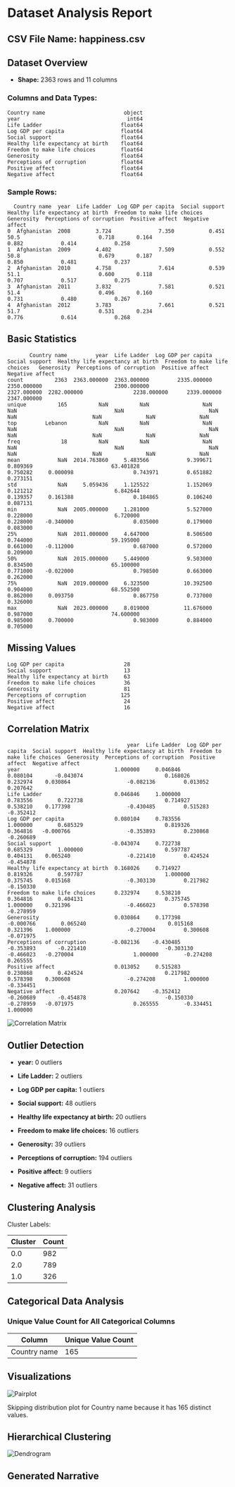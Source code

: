 # Dataset Analysis Report

## CSV File Name: happiness.csv

## Dataset Overview

- **Shape:** 2363 rows and 11 columns

### Columns and Data Types:

```plaintext
Country name                         object
year                                  int64
Life Ladder                         float64
Log GDP per capita                  float64
Social support                      float64
Healthy life expectancy at birth    float64
Freedom to make life choices        float64
Generosity                          float64
Perceptions of corruption           float64
Positive affect                     float64
Negative affect                     float64
```

### Sample Rows:

```plaintext
  Country name  year  Life Ladder  Log GDP per capita  Social support  Healthy life expectancy at birth  Freedom to make life choices  Generosity  Perceptions of corruption  Positive affect  Negative affect
0  Afghanistan  2008        3.724               7.350           0.451                              50.5                         0.718       0.164                      0.882            0.414            0.258
1  Afghanistan  2009        4.402               7.509           0.552                              50.8                         0.679       0.187                      0.850            0.481            0.237
2  Afghanistan  2010        4.758               7.614           0.539                              51.1                         0.600       0.118                      0.707            0.517            0.275
3  Afghanistan  2011        3.832               7.581           0.521                              51.4                         0.496       0.160                      0.731            0.480            0.267
4  Afghanistan  2012        3.783               7.661           0.521                              51.7                         0.531       0.234                      0.776            0.614            0.268
```

## Basic Statistics

```plaintext
       Country name         year  Life Ladder  Log GDP per capita  Social support  Healthy life expectancy at birth  Freedom to make life choices   Generosity  Perceptions of corruption  Positive affect  Negative affect
count          2363  2363.000000  2363.000000         2335.000000     2350.000000                       2300.000000                   2327.000000  2282.000000                2238.000000      2339.000000      2347.000000
unique          165          NaN          NaN                 NaN             NaN                               NaN                           NaN          NaN                        NaN              NaN              NaN
top         Lebanon          NaN          NaN                 NaN             NaN                               NaN                           NaN          NaN                        NaN              NaN              NaN
freq             18          NaN          NaN                 NaN             NaN                               NaN                           NaN          NaN                        NaN              NaN              NaN
mean            NaN  2014.763860     5.483566            9.399671        0.809369                         63.401828                      0.750282     0.000098                   0.743971         0.651882         0.273151
std             NaN     5.059436     1.125522            1.152069        0.121212                          6.842644                      0.139357     0.161388                   0.184865         0.106240         0.087131
min             NaN  2005.000000     1.281000            5.527000        0.228000                          6.720000                      0.228000    -0.340000                   0.035000         0.179000         0.083000
25%             NaN  2011.000000     4.647000            8.506500        0.744000                         59.195000                      0.661000    -0.112000                   0.687000         0.572000         0.209000
50%             NaN  2015.000000     5.449000            9.503000        0.834500                         65.100000                      0.771000    -0.022000                   0.798500         0.663000         0.262000
75%             NaN  2019.000000     6.323500           10.392500        0.904000                         68.552500                      0.862000     0.093750                   0.867750         0.737000         0.326000
max             NaN  2023.000000     8.019000           11.676000        0.987000                         74.600000                      0.985000     0.700000                   0.983000         0.884000         0.705000
```

## Missing Values

```plaintext
Log GDP per capita                   28
Social support                       13
Healthy life expectancy at birth     63
Freedom to make life choices         36
Generosity                           81
Perceptions of corruption           125
Positive affect                      24
Negative affect                      16
```

## Correlation Matrix

```plaintext
                                      year  Life Ladder  Log GDP per capita  Social support  Healthy life expectancy at birth  Freedom to make life choices  Generosity  Perceptions of corruption  Positive affect  Negative affect
year                              1.000000     0.046846            0.080104       -0.043074                          0.168026                      0.232974    0.030864                  -0.082136         0.013052         0.207642
Life Ladder                       0.046846     1.000000            0.783556        0.722738                          0.714927                      0.538210    0.177398                  -0.430485         0.515283        -0.352412
Log GDP per capita                0.080104     0.783556            1.000000        0.685329                          0.819326                      0.364816   -0.000766                  -0.353893         0.230868        -0.260689
Social support                   -0.043074     0.722738            0.685329        1.000000                          0.597787                      0.404131    0.065240                  -0.221410         0.424524        -0.454878
Healthy life expectancy at birth  0.168026     0.714927            0.819326        0.597787                          1.000000                      0.375745    0.015168                  -0.303130         0.217982        -0.150330
Freedom to make life choices      0.232974     0.538210            0.364816        0.404131                          0.375745                      1.000000    0.321396                  -0.466023         0.578398        -0.278959
Generosity                        0.030864     0.177398           -0.000766        0.065240                          0.015168                      0.321396    1.000000                  -0.270004         0.300608        -0.071975
Perceptions of corruption        -0.082136    -0.430485           -0.353893       -0.221410                         -0.303130                     -0.466023   -0.270004                   1.000000        -0.274208         0.265555
Positive affect                   0.013052     0.515283            0.230868        0.424524                          0.217982                      0.578398    0.300608                  -0.274208         1.000000        -0.334451
Negative affect                   0.207642    -0.352412           -0.260689       -0.454878                         -0.150330                     -0.278959   -0.071975                   0.265555        -0.334451         1.000000
```

![Correlation Matrix](correlation_matrix.png)

## Outlier Detection

- **year:** 0 outliers

- **Life Ladder:** 2 outliers

- **Log GDP per capita:** 1 outliers

- **Social support:** 48 outliers

- **Healthy life expectancy at birth:** 20 outliers

- **Freedom to make life choices:** 16 outliers

- **Generosity:** 39 outliers

- **Perceptions of corruption:** 194 outliers

- **Positive affect:** 9 outliers

- **Negative affect:** 31 outliers

## Clustering Analysis

Cluster Labels:

| Cluster | Count |
|---------|-------|
| 0.0 | 982 |
| 2.0 | 789 |
| 1.0 | 326 |


## Categorical Data Analysis

### Unique Value Count for All Categorical Columns

| Column | Unique Value Count |
|---------|--------------------|
| Country name | 165 |


## Visualizations

![Pairplot](pairplot.png)

Skipping distribution plot for Country name because it has 165 distinct values.

## Hierarchical Clustering

![Dendrogram](dendrogram.png)

## Generated Narrative